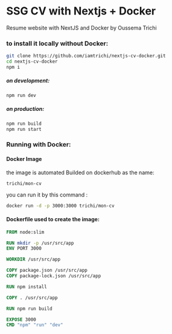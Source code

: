 # SSG CV with Nextjs + Docker
Resume website with NextJS and Docker by Oussema Trichi


### to install it locally without Docker:
```bash
git clone https://github.com/iamtrichi/nextjs-cv-docker.git
cd nextjs-cv-docker
npm i
```
##### on development:
```bash
npm run dev
```
##### on production:
```bash
npm run build
npm run start
```
### Running with Docker:
#### Docker Image
the image is automated Builded on dockerhub as the name:
```
trichi/mon-cv
```

you can run it by this command :
```bash
docker run -d -p 3000:3000 trichi/mon-cv
```
#### Dockerfile used to create the image:
```Dockerfile
FROM node:slim

RUN mkdir -p /usr/src/app
ENV PORT 3000

WORKDIR /usr/src/app

COPY package.json /usr/src/app
COPY package-lock.json /usr/src/app

RUN npm install

COPY . /usr/src/app

RUN npm run build

EXPOSE 3000
CMD "npm" "run" "dev"
```
